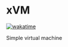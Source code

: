 # xVM
[![wakatime](https://wakatime.com/badge/user/4e59b578-f9c8-4e4b-ac2e-4eac9482e85e/project/f2f1e487-ff97-4ddd-ad77-8e6aab1a53a6.svg)](https://wakatime.com/badge/user/4e59b578-f9c8-4e4b-ac2e-4eac9482e85e/project/f2f1e487-ff97-4ddd-ad77-8e6aab1a53a6)

Simple virtual machine
